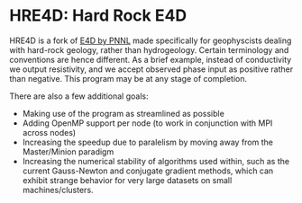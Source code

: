# HRE4D: Hard Rock E4D
HRE4D is a fork of [E4D by PNNL](https://github.com/pnnl/E4D) made specifically for geophyscists dealing with hard-rock geology, rather than hydrogeology. Certain terminology and conventions are hence different. As a brief example, instead of conductivity we output resistivity, and we accept observed phase input as positive rather than negative. This program may be at any stage of completion.

There are also a few additional goals:
 * Making use of the program as streamlined as possible
 * Adding OpenMP support per node (to work in conjunction with MPI across nodes)
 * Increasing the speedup due to paralelism by moving away from the Master/Minion paradigm
 * Increasing the numerical stability of algorithms used within, such as the current Gauss-Newton and conjugate gradient methods, which can exhibit strange behavior for very large datasets on small machines/clusters.

